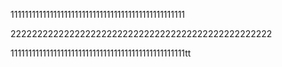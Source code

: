 1111111111111111111111111111111111111111111111111


2222222222222222222222222222222222222222222222222


1111111111111111111111111111111111111111111111111tt
